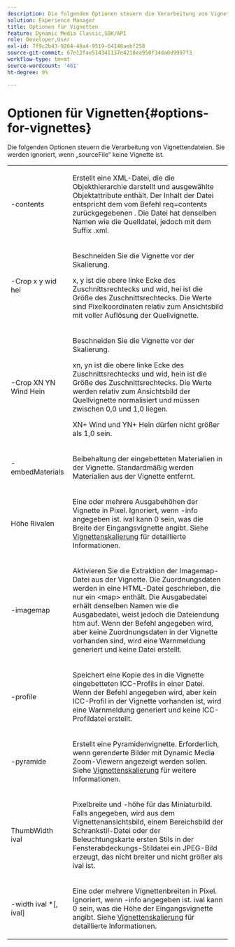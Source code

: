 ```yaml
---
description: Die folgenden Optionen steuern die Verarbeitung von Vignettendateien. Sie werden ignoriert, wenn „sourceFile“ keine Vignette ist.
solution: Experience Manager
title: Optionen für Vignetten
feature: Dynamic Media Classic,SDK/API
role: Developer,User
exl-id: 7f9c2b43-9264-46a4-9519-64148aebf258
source-git-commit: 67e12fae514341137e4218ea950f34da0d9997f3
workflow-type: tm+mt
source-wordcount: '461'
ht-degree: 0%

---
```


# Optionen für Vignetten{#options-for-vignettes}

Die folgenden Optionen steuern die Verarbeitung von Vignettendateien. Sie werden ignoriert, wenn „sourceFile“ keine Vignette ist.

<table id="simpletable_6D0C967EB84947FBAC34B46C4BB23AF0"> 
 <tr class="strow"> 
  <td class="stentry"> <p><span class="codeph"> -contents</span> </p></td> 
  <td class="stentry"> <p>Erstellt eine XML-Datei, die die Objekthierarchie darstellt und ausgewählte Objektattribute enthält. Der Inhalt der Datei entspricht dem vom Befehl <span class="codeph"> req=contents zurückgegebenen </span>. Die Datei hat denselben Namen wie die Quelldatei, jedoch mit dem Suffix <span class="filepath">.xml</span>. </p></td> 
 </tr> 
 <tr class="strow"> 
  <td class="stentry"> <p><span class="codeph">-Crop <span class="varname"> x</span><span class="varname"> y</span><span class="varname"> wid</span><span class="varname"> hei</span></span> </p></td> 
  <td class="stentry"> <p>Beschneiden Sie die Vignette vor der Skalierung. </p> <p><span class="codeph"><span class="varname"> x</span>,<span class="varname"> y</span></span> ist die obere linke Ecke des Zuschnittsrechtecks und <span class="codeph"><span class="varname"> wid</span>,<span class="varname"> hei</span></span> ist die Größe des Zuschnittsrechtecks. Die Werte sind Pixelkoordinaten relativ zum Ansichtsbild mit voller Auflösung der Quellvignette. </p></td> 
 </tr> 
 <tr class="strow"> 
  <td class="stentry"> <p><span class="codeph">-Crop <span class="varname"> XN</span><span class="varname"> YN</span><span class="varname"> Wind</span><span class="varname"> Hein</span></span> </p> </td> 
  <td class="stentry"> <p>Beschneiden Sie die Vignette vor der Skalierung. </p> <p><span class="codeph"><span class="varname"> xn</span>,<span class="varname"> yn</span></span> ist die obere linke Ecke des Zuschnittsrechtecks und <span class="codeph"><span class="varname"> wid</span>,<span class="varname"> hein</span></span> ist die Größe des Zuschnittsrechtecks. Die Werte werden relativ zum Ansichtsbild der Quellvignette normalisiert und müssen zwischen 0,0 und 1,0 liegen. </p> <p><span class="codeph"><span class="varname"> XN</span></span>+<span class="codeph"><span class="varname"> Wind</span></span> und <span class="codeph"><span class="varname"> YN</span></span>+<span class="codeph"><span class="varname"> Hein</span></span> dürfen nicht größer als 1,0 sein. </p></td> 
 </tr> 
 <tr class="strow"> 
  <td class="stentry"> <p><span class="codeph"> -embedMaterials</span> </p></td> 
  <td class="stentry"> <p>Beibehaltung der eingebetteten Materialien in der Vignette. Standardmäßig werden Materialien aus der Vignette entfernt. </p></td> 
 </tr> 
 <tr class="strow"> 
  <td class="stentry"> <p><span class="codeph"> Höhe <span class="varname"> Rivalen</span></span> </p></td> 
  <td class="stentry"> <p>Eine oder mehrere Ausgabehöhen der Vignette in Pixel. Ignoriert, wenn -info angegeben ist. <span class="varname"> ival</span> kann 0 sein, was die Breite der Eingangsvignette angibt. Siehe <a href="../../../../ir-api/vntc/utilities/c-ir-vignette-converter-vntc/c-ir-vignette-scaling.md#concept-e373a29c2f954df98d704c7723804585" type="concept" format="dita" scope="local"> Vignettenskalierung</a> für detaillierte Informationen. </p></td> 
 </tr> 
 <tr class="strow"> 
  <td class="stentry"> <p><span class="codeph"> -imagemap</span> </p></td> 
  <td class="stentry"> <p>Aktivieren Sie die Extraktion der Imagemap-Datei aus der Vignette. Die Zuordnungsdaten werden in eine HTML-Datei geschrieben, die nur ein <span class="codeph"> &lt;map&gt;</span> enthält. Die Ausgabedatei erhält denselben Namen wie die Ausgabedatei, weist jedoch die Dateiendung <span class="filepath">htm</span> auf. Wenn der Befehl angegeben wird, aber keine Zuordnungsdaten in der Vignette vorhanden sind, wird eine Warnmeldung generiert und keine Datei erstellt. </p></td> 
 </tr> 
 <tr class="strow"> 
  <td class="stentry"> <p><span class="codeph"> -profile</span> </p></td> 
  <td class="stentry"> <p>Speichert eine Kopie des in die Vignette eingebetteten ICC-Profils in einer Datei. Wenn der Befehl angegeben wird, aber kein ICC-Profil in der Vignette vorhanden ist, wird eine Warnmeldung generiert und keine ICC-Profildatei erstellt. </p></td> 
 </tr> 
 <tr class="strow"> 
  <td class="stentry"> <p><span class="codeph"> -pyramide</span> </p></td> 
  <td class="stentry"> <p>Erstellt eine Pyramidenvignette. Erforderlich, wenn gerenderte Bilder mit Dynamic Media Zoom-Viewern angezeigt werden sollen. Siehe <a href="../../../../ir-api/vntc/utilities/c-ir-vignette-converter-vntc/c-ir-vignette-scaling.md#concept-e373a29c2f954df98d704c7723804585" type="concept" format="dita" scope="local"> Vignettenskalierung</a> für weitere Informationen. </p></td> 
 </tr> 
 <tr class="strow"> 
  <td class="stentry"> <p><span class="codeph"> ThumbWidth <span class="varname"> ival</span></span> </p></td> 
  <td class="stentry"> <p>Pixelbreite und -höhe für das Miniaturbild. Falls angegeben, wird aus dem Vignettenansichtsbild, einem Bereichsbild der Schrankstil-Datei oder der Beleuchtungskarte <span class="varname"> ersten Stils in der Fensterabdeckungs-Stildatei ein JPEG-Bild erzeugt, das nicht breiter und nicht größer als ival</span> ist. </p></td> 
 </tr> 
 <tr class="strow"> 
  <td class="stentry"> <p><span class="codeph">-width <span class="varname"> ival</span> *[,<span class="varname"> ival</span>]</span> </p></td> 
  <td class="stentry"> <p>Eine oder mehrere Vignettenbreiten in Pixel. Ignoriert, wenn <span class="codeph"> -info</span> angegeben ist. <span class="varname"> ival</span> kann 0 sein, was die Höhe der Eingangsvignette angibt. Siehe <a href="../../../../ir-api/vntc/utilities/c-ir-vignette-converter-vntc/c-ir-vignette-scaling.md#concept-e373a29c2f954df98d704c7723804585" type="concept" format="dita" scope="local"> Vignettenskalierung</a> für detaillierte Informationen. </p></td> 
 </tr> 
</table>
